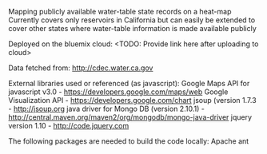 Mapping publicly available water-table state records on a heat-map
Currently covers only reservoirs in California but can easily be extended to
cover other states where water-table information is made available publicly


Deployed on the bluemix cloud:
   <TODO: Provide link here after uploading to cloud>

Data fetched from: 
   http://cdec.water.ca.gov

External libraries used or referenced (as javascript):
   Google Maps API for javascript v3.0 - https://developers.google.com/maps/web
   Google Visualization API - https://developers.google.com/chart
   jsoup (version 1.7.3 - http://jsoup.org
   java driver for Mongo DB (version 2.10.1) - http://central.maven.org/maven2/org/mongodb/mongo-java-driver
   jquery version 1.10 - http://code.jquery.com

The following packages are needed to build the code locally:
   Apache ant

